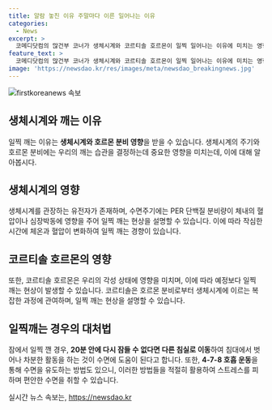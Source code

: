 ```yaml
---
title: 알람 놓친 이유 주말마다 이른 일어나는 이유
categories:
  - News
excerpt: >
  코메디닷컴의 많건부 코너가 생체시계와 코르티솔 호르몬이 일찍 일어나는 이유에 미치는 영향을 알려줍니다. 생체시계의 주기와 PER 단백질이 졸음과 각성을 조절하고, 코르티솔 호르몬은 본능적인 깨는 과정에 관여합니다. 이러한 현상이 건강에 이상이 있는 것은 아니지만, 잠에 재일하는 상황을 피하기 위해 활동이 권유됩니다. 다양한 방법으로 수면을 유도하여 스트레스 없이 자는 방법을 제안합니다.
feature_text: >
  코메디닷컴의 많건부 코너가 생체시계와 코르티솔 호르몬이 일찍 일어나는 이유에 미치는 영향을 알려줍니다. 생체시계의 주기와 PER 단백질이 졸음과 각성을 조절하고, 코르티솔 호르몬은 본능적인 깨는 과정에 관여합니다. 이러한 현상이 건강에 이상이 있는 것은 아니지만, 잠에 재일하는 상황을 피하기 위해 활동이 권유됩니다. 다양한 방법으로 수면을 유도하여 스트레스 없이 자는 방법을 제안합니다.
image: 'https://newsdao.kr/res/images/meta/newsdao_breakingnews.jpg'
---
```


<p><img src="https://newsdao.kr/res/images/meta/newsdao_breakingnews.jpg" alt="firstkoreanews 속보" /></p>

<h2 data-ke-size="size26">생체시계와 깨는 이유</h2>

<p data-ke-size="size16">일찍 깨는 이유는 <b>생체시계와 호르몬 분비 영향</b>을 받을 수 있습니다. 생체시계의 주기와 호르몬 분비에는 우리의 깨는 습관을 결정하는데 중요한 영향을 미치는데, 이에 대해 알아봅시다.</p>

<h2 data-ke-size="size26">생체시계의 영향</h2>

<p data-ke-size="size16">생체시계를 관장하는 유전자가 존재하며, 수면주기에는 PER 단백질 분비량이 체내의 혈압이나 심장박동에 영향을 주어 일찍 깨는 현상을 설명할 수 있습니다. 이에 따라 작심한 시간에 체온과 혈압이 변화하여 일찍 깨는 경향이 있습니다.</p>

<h2 data-ke-size="size26">코르티솔 호르몬의 영향</h2>

<p data-ke-size="size16">또한, 코르티솔 호르몬은 우리의 각성 상태에 영향을 미치며, 이에 따라 예정보다 일찍 깨는 현상이 발생할 수 있습니다. 코르티솔은 호르몬 분비로부터 생체시계에 이르는 복잡한 과정에 관여하며, 일찍 깨는 현상을 설명할 수 있습니다.</p> 

<h2 data-ke-size="size26">일찍깨는 경우의 대처법</h2>

<p data-ke-size="size16">잠에서 일찍 깬 경우, <b>20분 안에 다시 잠들 수 없다면 다른 침실로 이동</b>하여 침대에서 벗어나 차분한 활동을 하는 것이 수면에 도움이 된다고 합니다. 또한, <b>4-7-8 호흡 운동</b>을 통해 수면을 유도하는 방법도 있으니, 이러한 방법들을 적절히 활용하여 스트레스를 피하며 편안한 수면을 취할 수 있습니다.</p>
실시간 뉴스 속보는, <a href="https://newsdao.kr" rel="dofollow">https://newsdao.kr</a>


